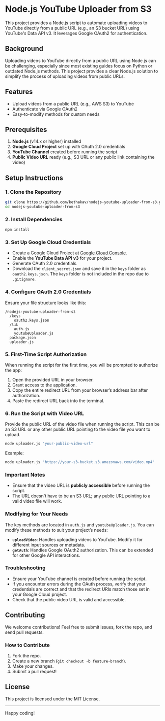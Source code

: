 # Node.js YouTube Uploader from S3

This project provides a Node.js script to automate uploading videos to YouTube directly from a public URL (e.g., an S3 bucket URL) using YouTube's Data API v3. It leverages Google OAuth2 for authentication.

## Background
Uploading videos to YouTube directly from a public URL using Node.js can be challenging, especially since most existing guides focus on Python or outdated Node.js methods. This project provides a clear Node.js solution to simplify the process of uploading videos from public URLs.

## Features
- Upload videos from a public URL (e.g., AWS S3) to YouTube
- Authenticate via Google OAuth2
- Easy-to-modify methods for custom needs

## Prerequisites
1. **Node.js** (v14.x or higher) installed
2. **Google Cloud Project** set up with OAuth 2.0 credentials
3. **YouTube Channel** created before running the script
4. **Public Video URL** ready (e.g., S3 URL or any public link containing the video)

## Setup Instructions

### 1. Clone the Repository
```bash
git clone https://github.com/kethakav/nodejs-youtube-uploader-from-s3.git
cd nodejs-youtube-uploader-from-s3
```

### 2. Install Dependencies
```bash
npm install
```

### 3. Set Up Google Cloud Credentials
- Create a Google Cloud Project at [Google Cloud Console](https://console.cloud.google.com/).
- Enable the **YouTube Data API v3** for your project.
- Generate OAuth 2.0 credentials.
- Download the `client_secret.json` and save it in the `keys` folder as `oauth2.keys.json`. The `keys` folder is not included in the repo due to `.gitignore`.

### 4. Configure OAuth 2.0 Credentials
Ensure your file structure looks like this:
```
/nodejs-youtube-uploader-from-s3
  /keys
    oauth2.keys.json
  /lib
    auth.js
    youtubeUploader.js
  package.json
  uploader.js
```

### 5. First-Time Script Authorization
When running the script for the first time, you will be prompted to authorize the app:
1. Open the provided URL in your browser.
2. Grant access to the application.
3. Copy the entire redirect URL from your browser’s address bar after authorization.
4. Paste the redirect URL back into the terminal.

### 6. Run the Script with Video URL
Provide the public URL of the video file when running the script. This can be an S3 URL or any other public URL pointing to the video file you want to upload.

```bash
node uploader.js "your-public-video-url"
```

Example:
```bash
node uploader.js "https://your-s3-bucket.s3.amazonaws.com/video.mp4"
```

### Important Notes
- Ensure that the video URL is **publicly accessible** before running the script.
- The URL doesn't have to be an S3 URL; any public URL pointing to a valid video file will work.

### Modifying for Your Needs
The key methods are located in `auth.js` and `youtubeUploader.js`. You can modify these methods to suit your project’s needs:
- **`uploadVideo`**: Handles uploading videos to YouTube. Modify it for different input sources or metadata.
- **`getAuth`**: Handles Google OAuth2 authorization. This can be extended for other Google API interactions.

### Troubleshooting
- Ensure your YouTube channel is created before running the script.
- If you encounter errors during the OAuth process, verify that your credentials are correct and that the redirect URIs match those set in your Google Cloud project.
- Check that the public video URL is valid and accessible.

## Contributing
We welcome contributions! Feel free to submit issues, fork the repo, and send pull requests.

### How to Contribute
1. Fork the repo.
2. Create a new branch (`git checkout -b feature-branch`).
3. Make your changes.
4. Submit a pull request!

## License
This project is licensed under the MIT License.

---

Happy coding!
